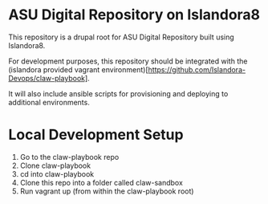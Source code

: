 ASU Digital Repository on Islandora8
===================================
This repository is a drupal root for ASU Digital Repository built using Islandora8.

For development purposes, this repository should be integrated with the (islandora provided vagrant environment)[https://github.com/Islandora-Devops/claw-playbook].

It will also include ansible scripts for provisioning and deploying to additional environments.

Local Development Setup
=======================
1. Go to the claw-playbook repo
2. Clone claw-playbook
3. cd into claw-playbook
4. Clone this repo into a folder called claw-sandbox
3. Run vagrant up (from within the claw-playbook root)


